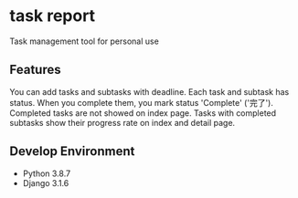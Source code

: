 # task report
Task management tool for personal use

## Features
You can add tasks and subtasks with deadline.
Each task and subtask has status. When you complete them, you mark status 'Complete' ('完了').
Completed tasks are not showed on index page. Tasks with completed subtasks show their progress rate on index and detail page.

## Develop Environment
* Python 3.8.7
* Django 3.1.6
